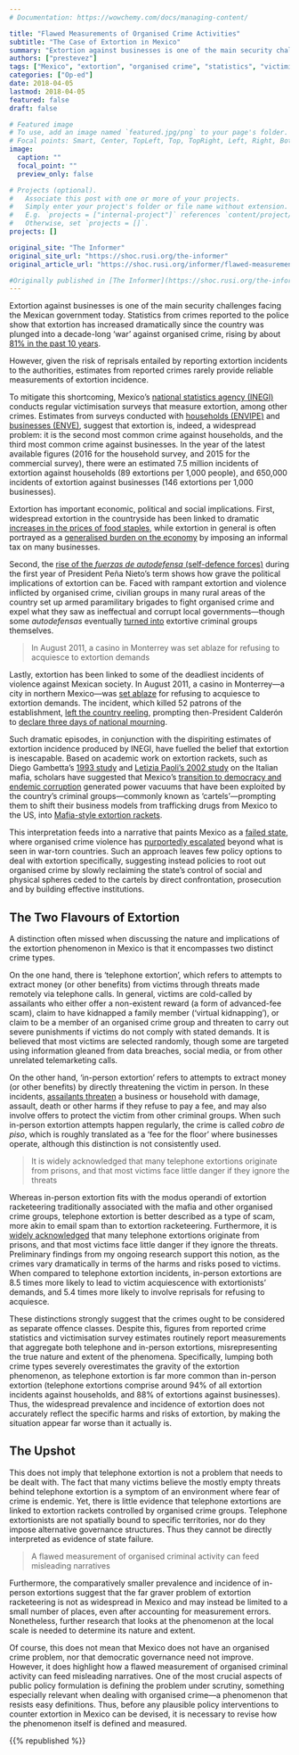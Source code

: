 ```yaml
---
# Documentation: https://wowchemy.com/docs/managing-content/

title: "Flawed Measurements of Organised Crime Activities"
subtitle: "The Case of Extortion in Mexico"
summary: "Extortion against businesses is one of the main security challenges facing the Mexican government today. However, extortion measurements are flawed."
authors: ["prestevez"]
tags: ["Mexico", "extortion", "organised crime", "statistics", "victimisation"]
categories: ["Op-ed"]
date: 2018-04-05
lastmod: 2018-04-05
featured: false
draft: false

# Featured image
# To use, add an image named `featured.jpg/png` to your page's folder.
# Focal points: Smart, Center, TopLeft, Top, TopRight, Left, Right, BottomLeft, Bottom, BottomRight.
image:
  caption: ""
  focal_point: ""
  preview_only: false

# Projects (optional).
#   Associate this post with one or more of your projects.
#   Simply enter your project's folder or file name without extension.
#   E.g. `projects = ["internal-project"]` references `content/project/deep-learning/index.md`.
#   Otherwise, set `projects = []`.
projects: []

original_site: "The Informer"
original_site_url: "https://shoc.rusi.org/the-informer"
original_article_url: "https://shoc.rusi.org/informer/flawed-measurements-organised-crime-activities-case-extortion-mexico"

#Originally published in [The Informer](https://shoc.rusi.org/the-informer). Read [original article](https://shoc.rusi.org/informer/flawed-measurements-organised-crime-activities-case-extortion-mexico).
---
```



Extortion against businesses is one of the main security challenges
facing the Mexican government today. Statistics from crimes reported to
the police show that extortion has increased dramatically since the
country was plunged into a decade-long ‘war’ against organised crime,
rising by about [81% in the past 10
years](http://secretariadoejecutivo.gob.mx/docs/pdfs/cifras%20de%20homicidio%20doloso%20secuestro%20etc/HDSECEXTRV_122017.pdf).

However, given the risk of reprisals entailed by reporting extortion
incidents to the authorities, estimates from reported crimes rarely
provide reliable measurements of extortion incidence.

To mitigate this shortcoming, Mexico’s [national statistics agency
(INEGI)](http://www.inegi.org.mx) conducts regular victimisation surveys
that measure extortion, among other crimes. Estimates from surveys
conducted with [households
(ENVIPE)](http://www.inegi.org.mx/saladeprensa/boletines/2017/envipe/envipe2017_09.pdf)
and [businesses
(ENVE)](http://www.beta.inegi.org.mx/contenidos/proyectos/encestablecimientos/especiales/enve/2016/doc/enve_2016_presentacion_ejecutiva.pdf),
suggest that extortion is, indeed, a widespread problem: it is the
second most common crime against households, and the third most common
crime against businesses. In the year of the latest available figures
(2016 for the household survey, and 2015 for the commercial survey),
there were an estimated 7.5 million incidents of extortion against
households (89 extortions per 1,000 people), and 650,000 incidents of
extortion against businesses (146 extortions per 1,000 businesses).

Extortion has important economic, political and social implications.
First, widespread extortion in the countryside has been linked to
dramatic [increases in the prices of food
staples](http://www.jornada.unam.mx/2013/07/20/opinion/017a2pol), while
extortion in general is often portrayed as a [generalised burden on the
economy](http://www.bbc.co.uk/news/business-13120598) by imposing an
informal tax on many businesses.

Second, the [rise of the *fuerzas de autodefensa* (self-defence
forces)](http://www.jstor.org/stable/23526915) during the first year of
President Peña Nieto’s term shows how grave the political implications
of extortion can be. Faced with rampant extortion and violence inflicted
by organised crime, civilian groups in many rural areas of the country
set up armed paramilitary brigades to fight organised crime and expel
what they saw as ineffectual and corrupt local governments—though some
*autodefensas* eventually [turned
into](https://www.insightcrime.org/news/brief/mexico-vigilantes-protection-fees-echo-colombias-paramilitaries/)
extortive criminal groups themselves.

> In August 2011, a casino in Monterrey was set ablaze for refusing to
> acquiesce to extortion demands

Lastly, extortion has been linked to some of the deadliest incidents of
violence against Mexican society. In August 2011, a casino in
Monterrey—a city in northern Mexico—was [set
ablaze](http://articles.latimes.com/2011/aug/29/world/la-fg-mexico-casino-arrests-20110830)
for refusing to acquiesce to extortion demands. The incident, which
killed 52 patrons of the establishment, [left the country
reeling](http://www.bbc.co.uk/news/world-latin-america-14693074),
prompting then-President Calderón to [declare three days of national
mourning](https://www.theguardian.com/world/2011/aug/26/52-die-arson-mexico-casino).

Such dramatic episodes, in conjunction with the dispiriting estimates of
extortion incidence produced by INEGI, have fuelled the belief that
extortion is inescapable. Based on academic work on extortion rackets,
such as Diego Gambetta’s [1993
study](https://www.amazon.co.uk/Sicilian-Mafia-Business-Private-Protection/dp/0674807421)
and [Letizia Paoli’s 2002
study](https://www.researchgate.net/publication/225889684_The_Paradoxes_of_Organized_Crime)
on the Italian mafia, scholars have suggested that Mexico’s [transition
to democracy and endemic
corruption](https://securitypraxis.eu/mexico-narcoviolence-mafia-2/)
generated power vacuums that have been exploited by the country’s
criminal groups—commonly known as ‘cartels’—prompting them to shift
their business models from trafficking drugs from Mexico to the US, into
[Mafia-style extortion
rackets](http://www.nbcnews.com/id/32437386/ns/world_news-americas/t/mexico-cartels-turning-full-scale-mafias/#.WnXv6iOcaRs).

This interpretation feeds into a narrative that paints Mexico as a
[failed
state](https://www.nytimes.com/2018/01/07/world/americas/mexico-state-corruption.html),
where organised crime violence has [purportedly
escalated](https://theconversation.com/a-report-says-that-mexico-is-the-second-deadliest-conflict-zone-in-the-world-its-just-not-true-77898)
beyond what is seen in war-torn countries. Such an approach leaves few
policy options to deal with extortion specifically, suggesting instead
policies to root out organised crime by slowly reclaiming the state’s
control of social and physical spheres ceded to the cartels by direct
confrontation, prosecution and by building effective institutions.

## The Two Flavours of Extortion

A distinction often missed when discussing the nature and implications
of the extortion phenomenon in Mexico is that it encompasses two
distinct crime types.

On the one hand, there is ‘telephone extortion’, which refers to
attempts to extract money (or other benefits) from victims through
threats made remotely via telephone calls. In general, victims are
cold-called by assailants who either offer a non-existent reward (a form
of advanced-fee scam), claim to have kidnapped a family member (‘virtual
kidnapping’), or claim to be a member of an organised crime group and
threaten to carry out severe punishments if victims do not comply with
stated demands. It is believed that most victims are selected randomly,
though some are targeted using information gleaned from data breaches,
social media, or from other unrelated telemarketing calls.

On the other hand, ‘in-person extortion’ refers to attempts to extract
money (or other benefits) by directly threatening the victim in person.
In these incidents, [assailants
threaten](http://www.inegi.org.mx/rde/2013/05/09/crime-against-the-private-sector-in-latin-america-existing-data-and-future-orientations-to-analyse-the-victimization-of-businesses/)
a business or household with damage, assault, death or other harms if
they refuse to pay a fee, and may also involve offers to protect the
victim from other criminal groups. When such in-person extortion
attempts happen regularly, the crime is called *cobro de piso*, which is
roughly translated as a ‘fee for the floor’ where businesses operate,
although this distinction is not consistently used.

> It is widely acknowledged that many telephone extortions originate
> from prisons, and that most victims face little danger if they ignore
> the threats

Whereas in-person extortion fits with the modus operandi of extortion
racketeering traditionally associated with the mafia and other organised
crime groups, telephone extortion is better described as a type of scam,
more akin to email spam than to extortion racketeering. Furthermore, it
is [widely
acknowledged](http://www.chron.com/news/nation-world/article/Mexico-extortion-racket-growing-from-behind-bars-1835082.php)
that many telephone extortions originate from prisons, and that most
victims face little danger if they ignore the threats. Preliminary
findings from my ongoing research support this notion, as the crimes
vary dramatically in terms of the harms and risks posed to victims. When
compared to telephone extortion incidents, in-person extortions are 8.5
times more likely to lead to victim acquiescence with extortionists’
demands, and 5.4 times more likely to involve reprisals for refusing to
acquiesce.

These distinctions strongly suggest that the crimes ought to be
considered as separate offence classes. Despite this, figures from
reported crime statistics and victimisation survey estimates routinely
report measurements that aggregate both telephone and in-person
extortions, misrepresenting the true nature and extent of the phenomena.
Specifically, lumping both crime types severely overestimates the
gravity of the extortion phenomenon, as telephone extortion is far more
common than in-person extortion (telephone extortions comprise around
94% of all extortion incidents against households, and 88% of extortions
against businesses). Thus, the widespread prevalence and incidence of
extortion does not accurately reflect the specific harms and risks of
extortion, by making the situation appear far worse than it actually is.

## The Upshot

This does not imply that telephone extortion is not a problem that needs
to be dealt with. The fact that many victims believe the mostly empty
threats behind telephone extortion is a symptom of an environment where
fear of crime is endemic. Yet, there is little evidence that telephone
extortions are linked to extortion rackets controlled by organised crime
groups. Telephone extortionists are not spatially bound to specific
territories, nor do they impose alternative governance structures. Thus
they cannot be directly interpreted as evidence of state failure.

> A flawed measurement of organised criminal activity can feed
> misleading narratives

Furthermore, the comparatively smaller prevalence and incidence of
in-person extortions suggest that the far graver problem of extortion
racketeering is not as widespread in Mexico and may instead be limited
to a small number of places, even after accounting for measurement
errors. Nonetheless, further research that looks at the phenomenon at
the local scale is needed to determine its nature and extent.

Of course, this does not mean that Mexico does not have an organised
crime problem, nor that democratic governance need not improve. However,
it does highlight how a flawed measurement of organised criminal
activity can feed misleading narratives. One of the most crucial aspects
of public policy formulation is defining the problem under scrutiny,
something especially relevant when dealing with organised crime—a
phenomenon that resists easy definitions. Thus, before any plausible
policy interventions to counter extortion in Mexico can be devised, it
is necessary to revise how the phenomenon itself is defined and
measured.

{{% republished %}}

